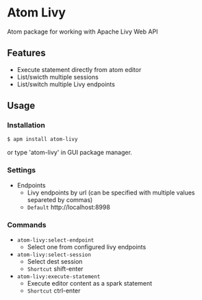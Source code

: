 # Atom Livy

Atom package for working with Apache Livy Web API

## Features

- Execute statement directly from atom editor
- List/swicth multiple sessions
- List/switch multiple Livy endpoints

## Usage

### Installation

```bash
$ apm install atom-livy
```

or type 'atom-livy' in GUI package manager.

### Settings

- Endpoints
	- Livy endpoints by url (can be specified with multiple values separeted by commas)
	- `Default` http://localhost:8998

### Commands

- `atom-livy:select-endpoint`
	- Select one from configured livy endpoints
- `atom-livy:select-session`
	- Select dest session
	- `Shortcut` shift-enter
- `atom-livy:execute-statement`
	- Execute editor content as a spark statement
	- `Shortcut` ctrl-enter